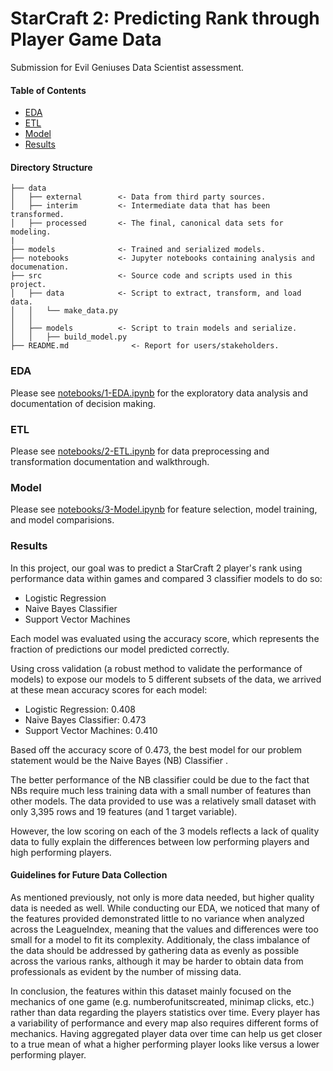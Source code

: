 # StarCraft 2: Predicting Rank through Player Game Data
Submission for Evil Geniuses Data Scientist assessment. 

#### Table of Contents
* [EDA](#eda)
* [ETL](#etl)  
* [Model](#model)
* [Results](#results)

#### Directory Structure
```
├── data
│   ├── external        <- Data from third party sources.
│   ├── interim         <- Intermediate data that has been transformed.
│   ├── processed       <- The final, canonical data sets for modeling.
|
├── models              <- Trained and serialized models.
├── notebooks           <- Jupyter notebooks containing analysis and documenation.
├── src                 <- Source code and scripts used in this project.
│   ├── data            <- Script to extract, transform, and load data.
│   │   └── make_data.py
│   │
│   ├── models          <- Script to train models and serialize.
│   │   ├── build_model.py
├── README.md              <- Report for users/stakeholders.
```

### EDA
Please see [notebooks/1-EDA.ipynb](https://github.com/isacmlee/EG-ds-assessment/blob/main/notebooks/1-EDA.ipynb) for the exploratory data analysis and documentation of decision making. 

### ETL
Please see [notebooks/2-ETL.ipynb](https://github.com/isacmlee/EG-ds-assessment/blob/main/notebooks/2-ETL.ipynb) for data preprocessing and transformation documentation and walkthrough. 

### Model
Please see [notebooks/3-Model.ipynb](https://github.com/isacmlee/EG-ds-assessment/blob/main/notebooks/3-Model.ipynb) for feature selection, model training, and model comparisions. 

### Results 
In this project, our goal was to predict a StarCraft 2 player's rank using performance data within games and compared 3 classifier models to do so: 

* Logistic Regression
* Naive Bayes Classifier
* Support Vector Machines

Each model was evaluated using the accuracy score, which represents the fraction of predictions our model predicted correctly. 

Using cross validation (a robust method to validate the performance of models) to expose our models to 5 different subsets of the data, we arrived at these mean accuracy scores for each model:

* Logistic Regression: 0.408
* Naive Bayes Classifier: 0.473
* Support Vector Machines: 0.410

Based off the accuracy score of 0.473, the best model for our problem statement would be the Naive Bayes (NB) Classifier . 

The better performance of the NB classifier could be due to the fact that NBs require much less training data with a small number of features than other models. The data provided to use was a relatively small dataset with only 3,395 rows and 19 features (and 1 target variable).

However, the low scoring on each of the 3 models reflects a lack of quality data to fully explain the differences between low performing players and high performing players. 

#### Guidelines for Future Data Collection
As mentioned previously, not only is more data needed, but higher quality data is needed as well. While conducting our EDA, we noticed that many of the features provided demonstrated little to no variance when analyzed across the LeagueIndex, meaning that the values and differences were too small for a model to fit its complexity. Additionaly, the class imbalance of the data should be addressed by gathering data as evenly as possible across the various ranks, although it may be harder to obtain data from professionals as evident by the number of missing data. 

In conclusion, the features within this dataset mainly focused on the mechanics of one game (e.g. numberofunitscreated, minimap clicks, etc.) rather than data regarding the players statistics over time. Every player has a variability of performance and every map also requires different forms of mechanics. Having aggregated player data over time can help us get closer to a true mean of what a higher performing player looks like versus a lower performing player. 



